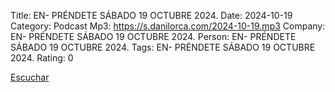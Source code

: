 Title: EN- PRÉNDETE SÁBADO 19 OCTUBRE 2024.
Date: 2024-10-19
Category: Podcast
Mp3: https://s.danilorca.com/2024-10-19.mp3
Company: EN- PRÉNDETE SÁBADO 19 OCTUBRE 2024.
Person: EN- PRÉNDETE SÁBADO 19 OCTUBRE 2024.
Tags: EN- PRÉNDETE SÁBADO 19 OCTUBRE 2024.
Rating: 0

<a href="https://s.danilorca.com/2024-10-19.mp3" type="audio/mpeg">
Escuchar
</a>
